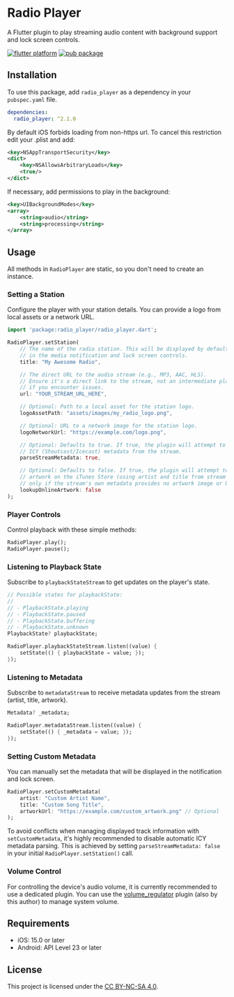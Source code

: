 # Radio Player

A Flutter plugin to play streaming audio content with background support and lock screen controls.

[![flutter platform](https://img.shields.io/badge/Platform-Flutter-yellow.svg)](https://flutter.dev)
[![pub package](https://img.shields.io/pub/v/radio_player.svg)](https://pub.dev/packages/radio_player)

## Installation

To use this package, add `radio_player` as a dependency in your `pubspec.yaml` file.

```yaml
dependencies:
  radio_player: ^2.1.0
```

By default iOS forbids loading from non-https url. To cancel this restriction edit your .plist and add:

```xml
<key>NSAppTransportSecurity</key>
<dict>
    <key>NSAllowsArbitraryLoads</key>
    <true/>
</dict>
```

If necessary, add permissions to play in the background:

```xml
<key>UIBackgroundModes</key>
<array>
    <string>audio</string>
    <string>processing</string>
</array>
```

## Usage

All methods in `RadioPlayer` are static, so you don't need to create an instance.

### Setting a Station

Configure the player with your station details. You can provide a logo from local assets or a network URL.

```dart
import 'package:radio_player/radio_player.dart';

RadioPlayer.setStation(
    // The name of the radio station. This will be displayed by default
    // in the media notification and lock screen controls.
    title: "My Awesome Radio",

    // The direct URL to the audio stream (e.g., MP3, AAC, HLS).
    // Ensure it's a direct link to the stream, not an intermediate playlist file
    // if you encounter issues.
    url: "YOUR_STREAM_URL_HERE",

    // Optional: Path to a local asset for the station logo.
    logoAssetPath: "assets/images/my_radio_logo.png",

    // Optional: URL to a network image for the station logo.
    logoNetworkUrl: "https://example.com/logo.png", 

    // Optional: Defaults to true. If true, the plugin will attempt to parse
    // ICY (Shoutcast/Icecast) metadata from the stream.
    parseStreamMetadata: true,

    // Optional: Defaults to false. If true, the plugin will attempt to find
    // artwork on the iTunes Store (using artist and title from stream metadata)
    // only if the stream's own metadata provides no artwork image or URL.
    lookupOnlineArtwork: false 
);
```

### Player Controls 

Control playback with these simple methods:

```dart
RadioPlayer.play();
RadioPlayer.pause();
```

### Listening to Playback State

Subscribe to `playbackStateStream` to get updates on the player's state.

```dart
// Possible states for playbackState:
//
// - PlaybackState.playing
// - PlaybackState.paused
// - PlaybackState.buffering
// - PlaybackState.unknown
PlaybackState? playbackState;

RadioPlayer.playbackStateStream.listen((value) {
    setState(() { playbackState = value; });
});
```

### Listening to Metadata

Subscribe to `metadataStream` to receive metadata updates from the stream (artist, title, artwork).

```dart
Metadata? _metadata;

RadioPlayer.metadataStream.listen((value) {
    setState(() { _metadata = value; });
});
```

### Setting Custom Metadata

You can manually set the metadata that will be displayed in the notification and lock screen.

```dart
RadioPlayer.setCustomMetadata(
    artist: "Custom Artist Name",
    title: "Custom Song Title",
    artworkUrl: "https://example.com/custom_artwork.png" // Optional
);
```

To avoid conflicts when managing displayed track information with `setCustomMetadata`, it's highly recommended to disable automatic ICY metadata parsing. This is achieved by setting `parseStreamMetadata: false` in your initial `RadioPlayer.setStation()` call.

### Volume Control

For controlling the device's audio volume, it is currently recommended to use a dedicated plugin.
You can use the [volume_regulator](https://pub.dev/packages/volume_regulator) plugin (also by this author) to manage system volume.

## Requirements 
- iOS: 15.0 or later
- Android: API Level 23 or later

## License
This project is licensed under the [CC BY-NC-SA 4.0](https://creativecommons.org/licenses/by-nc-sa/4.0/).
